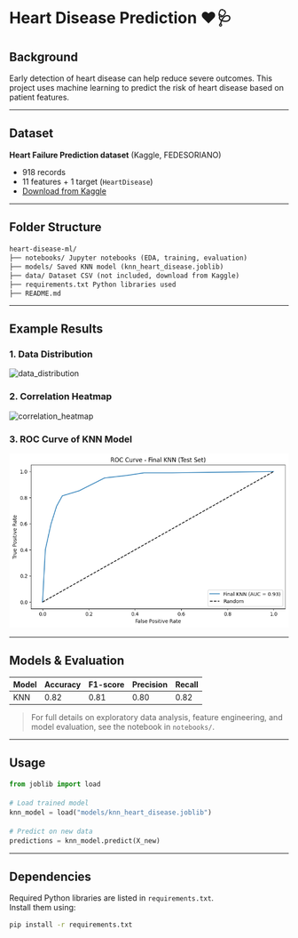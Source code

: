 # Heart Disease Prediction ❤️🩺

## Background
Early detection of heart disease can help reduce severe outcomes. This project uses machine learning to predict the risk of heart disease based on patient features.

---

## Dataset
**Heart Failure Prediction dataset** (Kaggle, FEDESORIANO)  
- 918 records  
- 11 features + 1 target (`HeartDisease`)  
- [Download from Kaggle](https://www.kaggle.com/fedesoriano/heart-failure-prediction)

---

## Folder Structure
```
heart-disease-ml/
├── notebooks/ Jupyter notebooks (EDA, training, evaluation)
├── models/ Saved KNN model (knn_heart_disease.joblib)
├── data/ Dataset CSV (not included, download from Kaggle)
├── requirements.txt Python libraries used
├── README.md
```
---

## Example Results

### 1. Data Distribution
![data_distribution](images/data_distribution.png)

### 2. Correlation Heatmap
![correlation_heatmap](images/correlation_heatmap.png)

### 3. ROC Curve of KNN Model
![roc_curve](images/roc_curve.png)

---

## Models & Evaluation
| Model | Accuracy | F1-score | Precision | Recall |
|-------|---------|----------|-----------|--------|
| KNN   | 0.82    | 0.81     | 0.80      | 0.82   |

> For full details on exploratory data analysis, feature engineering, and model evaluation, see the notebook in `notebooks/`.

---

## Usage
```python
from joblib import load

# Load trained model
knn_model = load("models/knn_heart_disease.joblib")

# Predict on new data
predictions = knn_model.predict(X_new)
```

---

## Dependencies
Required Python libraries are listed in `requirements.txt`.  
Install them using:

```bash
pip install -r requirements.txt
